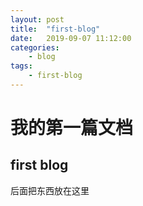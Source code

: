 ```yaml
---
layout: post
title:	"first-blog"
date:	2019-09-07 11:12:00
categories:
    - blog
tags:
    - first-blog
---
```




# 我的第一篇文档



## first blog



后面把东西放在这里